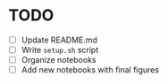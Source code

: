 # TODO

- [ ] Update README.md
- [ ] Write `setup.sh` script
- [ ] Organize notebooks
- [ ] Add new notebooks with final figures
